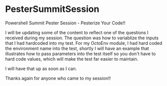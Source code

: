 # PesterSummitSession
Powershell Summit Pester Session - Pesterize Your Code!!

I will be updating some of the content to reflect one of the questions I received during my session.  The question was how to variablize the inputs that I had hardcoded into my test.  For my OctoEnv module, I had hard coded the environment name into the test, shortly I will have an example that illustrates how to pass parameters into the test itself so you don't have to hard code values, which will make the test far easier to maintain.

I will have that up as soon as I can.

Thanks again for anyone who came to my session!!


